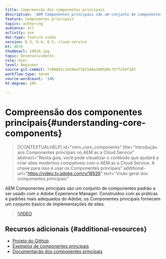 ```yaml
---
title: Compreensão dos componentes principais
description: 'AEM Componentes principais são um conjunto de componentes padrão a ser usado com o Adobe Experience Manager. Construídos com as práticas e padrões mais adequados do Adobe, os Componentes principais fornecem um conjunto básico de implementações de sites. '
feature: Componentes principais
topics: authoring
audience: all
activity: use
doc-type: feature video
version: 6.3, 6.4, 6.5, cloud-service
kt: 4676
thumbnail: 18926.jpg
topic: Desenvolvimento
role: User
level: Beginner
source-git-commit: 7200601c1b59bef5b1546a100589c757f25bf365
workflow-type: tm+mt
source-wordcount: '146'
ht-degree: 10%

---
```



# Compreensão dos componentes principais{#understanding-core-components}

>[!CONTEXTUALHELP]
>id="intro_core_components"
>title="Introdução aos Componentes principais no AEM as a Cloud Service"
>abstract="Nesta guia, você pode visualizar o conteúdo que ajudará a criar sites modernos compatíveis com o AEM as a Cloud Service. A chave para isso é usar os Componentes principais"
>additional-url="https://video.tv.adobe.com/v/18926" text="Visão geral dos componentes principais"

AEM Componentes principais são um conjunto de componentes padrão a ser usado com o Adobe Experience Manager. Construídos com as práticas e padrões mais adequados do Adobe, os Componentes principais fornecem um conjunto básico de implementações de sites.

>[!VIDEO](https://video.tv.adobe.com/v/18926/?quality=12&learn=on)

## Recursos adicionais {#additional-resources}

* [Projeto do GitHub](https://github.com/adobe/aem-core-wcm-components)
* [Exemplos de componentes principais](https://www.aemcomponents.dev/)
* [Documentação dos componentes principais](https://experienceleague.adobe.com/docs/experience-manager-core-components/using/introduction.html?lang=pt-BR)
